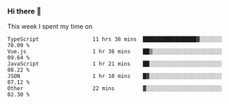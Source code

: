 ### Hi there 👋

<!--
**qiruohan/qiruohan** is a ✨ _special_ ✨ repository because its `README.md` (this file) appears on your GitHub profile.

Here are some ideas to get you started:

- 🔭 I’m currently working on ...
- 🌱 I’m currently learning ...
- 👯 I’m looking to collaborate on ...
- 🤔 I’m looking for help with ...
- 💬 Ask me about ...
- 📫 How to reach me: ...
- 😄 Pronouns: ...
- ⚡ Fun fact: ...
-->

This week I spent my time on 
<!--START_SECTION:waka-->

```text
TypeScript                 11 hrs 38 mins  █████████████████▓░░░░░░░   70.09 %
Vue.js                     1 hr 36 mins    ██▒░░░░░░░░░░░░░░░░░░░░░░   09.64 %
JavaScript                 1 hr 21 mins    ██░░░░░░░░░░░░░░░░░░░░░░░   08.22 %
JSON                       1 hr 10 mins    █▓░░░░░░░░░░░░░░░░░░░░░░░   07.12 %
Other                      22 mins         ▓░░░░░░░░░░░░░░░░░░░░░░░░   02.30 %
```

<!--END_SECTION:waka-->
